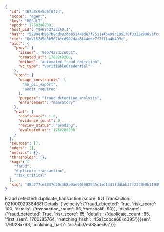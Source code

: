 ```json
{
  "id": "467a8c9e5d6f0f24",
  "scope": "agent",
  "key": "RESULT",
  "epoch": 1760288208,
  "host_pid": "9e6742732c60:1",
  "hash": "5289e3b967b9cd982daa5144ede7f7511a4b499c199170f3325c9065afca76f3",
  "cid": "QmV15289e3b967b9cd982daa5144ede7f7511a4b499c",
  "aicp": {
    "prov": {
      "issuer": "9e6742732c60:1",
      "created_at": 1760288208,
      "method": "automated_fraud_detection",
      "vc_type": "VerifiableCredential"
    },
    "ucon": {
      "usage_constraints": [
        "no_pii_export",
        "audit_required"
      ],
      "purpose": "fraud_detection_analysis",
      "enforcement": "mandatory"
    },
    "eval": {
      "confidence": 1.0,
      "evidence_count": 0,
      "review_status": "pending",
      "evaluated_at": 1760288208
    }
  },
  "sources": [],
  "edges": [],
  "metrics": {},
  "thresholds": {},
  "tags": [
    "fraud",
    "duplicate_transaction",
    "risk_critical"
  ],
  "sig": "48a277ce3047d2044b8b0ae953002945c1ed1441fddbbb27f224390b11939563"
}
```

Fraud detected: duplicate_transaction (score: 92)
Transaction: 021000029384681
Details: {'velocity': {'fraud_detected': True, 'risk_score': 100, 'details': {'transaction_count': 86, 'threshold': 50}}, 'duplicate': {'fraud_detected': True, 'risk_score': 85, 'details': {'duplicate_count': 85, 'first_seen': 1760285764, 'matching_hash': '45a3ccbce684d395'}}}een': 1760285763, 'matching_hash': 'ac75b07ed83ae58c'}}}